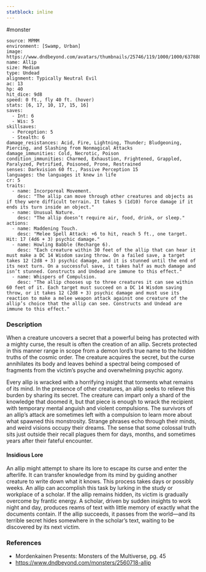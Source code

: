 ```yaml
---
statblock: inline
---
```

 #monster 

```statblock
source: MPMM
environment: [Swamp, Urban]
image: https://www.dndbeyond.com/avatars/thumbnails/25746/119/1000/1000/637880557105201582.jpeg
name: Allip
size: Medium
type: Undead
alignment: Typically Neutral Evil
ac: 13
hp: 40
hit_dice: 9d8
speed: 0 ft., fly 40 ft. (hover)
stats: [6, 17, 10, 17, 15, 16]
saves:
  - Int: 6
  - Wis: 5
skillsaves:
  - Perception: 5
  - Stealth: 6
damage_resistances: Acid, Fire, Lightning, Thunder; Bludgeoning, Piercing, and Slashing from Nonmagical Attacks
damage_immunities: Cold, Necrotic, Poison
condition_immunities: Charmed, Exhaustion, Frightened, Grappled, Paralyzed, Petrified, Poisoned, Prone, Restrained
senses: Darkvision 60 ft., Passive Perception 15
languages: the languages it knew in life
cr: 5
traits:
  - name: Incorporeal Movement.
    desc: "The allip can move through other creatures and objects as if they were difficult terrain. It takes 5 (1d10) force damage if it ends its turn inside an object."
  - name: Unusual Nature.
    desc: "The allip doesn’t require air, food, drink, or sleep."
actions:
  - name: Maddening Touch.
    desc: "Melee Spell Attack: +6 to hit, reach 5 ft., one target. Hit: 17 (4d6 + 3) psychic damage."
  - name: Howling Babble (Recharge 6).
    desc: "Each creature within 30 feet of the allip that can hear it must make a DC 14 Wisdom saving throw. On a failed save, a target takes 12 (2d8 + 3) psychic damage, and it is stunned until the end of its next turn. On a successful save, it takes half as much damage and isn’t stunned. Constructs and Undead are immune to this effect."
  - name: Whispers of Compulsion.
    desc: "The allip chooses up to three creatures it can see within 60 feet of it. Each target must succeed on a DC 14 Wisdom saving throw, or it takes 12 (2d8 + 3) psychic damage and must use its reaction to make a melee weapon attack against one creature of the allip’s choice that the allip can see. Constructs and Undead are immune to this effect."
```

### Description

When a creature uncovers a secret that a powerful being has protected with a mighty curse, the result is often the creation of an allip. Secrets protected in this manner range in scope from a demon lord’s true name to the hidden truths of the cosmic order. The creature acquires the secret, but the curse annihilates its body and leaves behind a spectral being composed of fragments from the victim’s psyche and overwhelming psychic agony.

Every allip is wracked with a horrifying insight that torments what remains of its mind. In the presence of other creatures, an allip seeks to relieve this burden by sharing its secret. The creature can impart only a shard of the knowledge that doomed it, but that piece is enough to wrack the recipient with temporary mental anguish and violent compulsions. The survivors of an allip’s attack are sometimes left with a compulsion to learn more about what spawned this monstrosity. Strange phrases echo through their minds, and weird visions occupy their dreams. The sense that some colossal truth sits just outside their recall plagues them for days, months, and sometimes years after their fateful encounter.

#### Insidious Lore

An allip might attempt to share its lore to escape its curse and enter the afterlife. It can transfer knowledge from its mind by guiding another creature to write down what it knows. This process takes days or possibly weeks. An allip can accomplish this task by lurking in the study or workplace of a scholar. If the allip remains hidden, its victim is gradually overcome by frantic energy. A scholar, driven by sudden insights to work night and day, produces reams of text with little memory of exactly what the documents contain. If the allip succeeds, it passes from the world—and its terrible secret hides somewhere in the scholar’s text, waiting to be discovered by its next victim.

### References

* Mordenkainen Presents: Monsters of the Multiverse, pg. 45
* https://www.dndbeyond.com/monsters/2560718-allip
